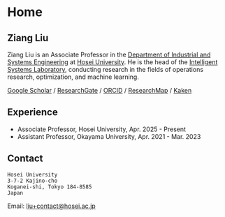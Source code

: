 # Home

## Ziang Liu

Ziang Liu is an Associate Professor in the [Department of Industrial and Systems Engineering](https://ise-hp.ws.hosei.ac.jp/) at [Hosei University](https://www.hosei.ac.jp/). He is the head of the [Intelligent Systems Laboratory](https://isl-hosei.github.io/), conducting research in the fields of operations research, optimization, and machine learning. 

[Google Scholar](https://scholar.google.com/citations?user=dRuC1OoAAAAJ&hl) / 
[ResearchGate](https://www.researchgate.net/profile/Ziang-Liu-4) / 
[ORCID](https://orcid.org/0000-0002-1364-3502) / 
[ResearchMap](https://researchmap.jp/liu.ziang) /
[Kaken](https://nrid.nii.ac.jp/ja/nrid/1000030908166/)

## Experience

- Associate Professor, Hosei University, Apr. 2025 - Present
- Assistant Professor, Okayama University, Apr. 2021 - Mar. 2023

## Contact 

```
Hosei University   
3-7-2 Kajino-cho   
Koganei-shi, Tokyo 184-8585   
Japan
```

Email: [liu+contact@hosei.ac.jp](mailto:liu+contact@hosei.ac.jp)   
